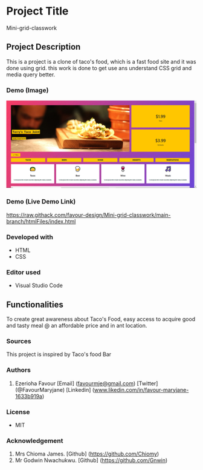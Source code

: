 # Project Title
Mini-grid-classwork

## Project Description
This is a project is a clone of taco's food, which is a fast food site and it was done using grid. this work is done to get use ans understand CSS grid and media query better.

### Demo (Image)
![A_Screenshot_of_this_project](/images/Capture.PNG "View Page.")

### Demo (Live Demo Link)
https://raw.githack.com/favour-design/Mini-grid-classwork/main-branch/htmlFiles/index.html

### Developed with
* HTML
* CSS

### Editor used
* Visual Studio Code

## Functionalities
To create great awareness about Taco's Food, easy access to  acquire good and tasty meal @ an affordable price and in ant location.

### Sources
This project is inspired by Taco's food Bar 

### Authors
1.  Ezerioha Favour
  [Email] (favourmje@gmail.com)
  [Twitter] (@FavourMaryjane)
  [Linkedin] (www.likedin.com/in/favour-maryjane-1633b919a)


### License
* MIT 

### Acknowledgement
1. Mrs Chioma James. [Github] (https://github.com/Chiomy)
2. Mr Godwin Nwachukwu. [Github] (https://github.com/Gnwin)


